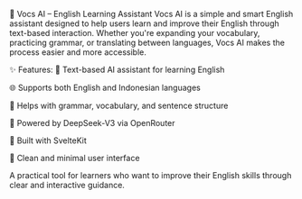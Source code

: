 🧠 Vocs AI – English Learning Assistant
Vocs AI is a simple and smart English assistant designed to help users learn and improve their English through text-based interaction. Whether you're expanding your vocabulary, practicing grammar, or translating between languages, Vocs AI makes the process easier and more accessible.

✨ Features:
💬 Text-based AI assistant for learning English

🌐 Supports both English and Indonesian languages

📖 Helps with grammar, vocabulary, and sentence structure

🧠 Powered by DeepSeek-V3 via OpenRouter

🧩 Built with SvelteKit

🧼 Clean and minimal user interface

A practical tool for learners who want to improve their English skills through clear and interactive guidance.